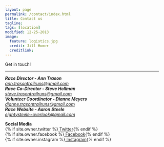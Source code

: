 ```yaml
---
layout: page
permalink: /contact/index.html
title: Contact us
tagline: 
tags: [location]
modified: 12-25-2013
image:
  feature: logistics.jpg
  credit: Jill Homer
  creditlink: 
---
```

<script>
window.location.replace("http://www.trasonevents.com");
</script>
<p class="lead">Get in touch!</p>

<hr>

<address>
  <strong>Race Director - Ann Trason</strong><br>
  <a href="mailto:#">ann.trasontrailruns@gmail.com</a>
</address>

<address>
  <strong>Race Co-Director - Steve Hollman</strong><br>
  <a href="mailto:#">steve.trasontrailruns@gmail.com</a>
</address>

<address>
  <strong>Volunteer Coordinator - Dianne Meyers</strong><br>
  <a href="mailto:#">dianne.trasontrailruns@gmail.com</a>
</address>

<address>
  <strong>Race Website - Aaron Steele </strong><br>
  <a href="mailto:#">eightysteele+overlook@gmail.com</a>
</address>

<strong>Social Media</strong><br>
{% if site.owner.twitter %}<a href="http://twitter.com/{{ site.owner.twitter }}" class="" target="_blank"><i></i> Twitter</a>{% endif %}<br>
{% if site.owner.facebook %}<a href="http://facebook.com/{{ site.owner.facebook }}" class="" target="_blank"><i></i> Facebook</a>{% endif %}<br>
{% if site.owner.instagram %}<a href="http://instagram.com/{{ site.owner.instagram }}" class="" target="_blank"><i></i> Instagram</a>{% endif %}

